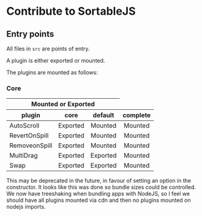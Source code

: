 # Contribute to SortableJS

## Entry points

All files in `src` are points of entry.

A plugin is either exported or mounted.

The plugins are mounted as follows:

### Core

<table>
  <thead>
    <tr>
      <th align="center" colspan="3">Mounted or Exported</th>
    </tr>
    <tr>
      <th>plugin</th>
      <th align="center">core</th>
      <th align="center">default</th>
      <th align="center">complete</th>
    </tr>
  </thead>
  <tbody>
    <tr>
      <td>AutoScroll</td>
      <td align="center">Exported</td>
      <td align="center">Mounted</td>
      <td align="center">Mounted</td>
    </tr>
    <tr>
      <td>RevertOnSpill</td>
      <td align="center">Exported</td>
      <td align="center">Mounted</td>
      <td align="center">Mounted</td>
    </tr>
    <tr>
      <td>RemoveonSpill</td>
      <td align="center">Exported</td>
      <td align="center">Mounted</td>
      <td align="center">Mounted</td>
    </tr>
    <tr>
      <td>MultiDrag</td>
      <td align="center">Exported</td>
      <td align="center">Exported</td>
      <td align="center">Mounted</td>
    </tr>
    <tr>
      <td>Swap</td>
      <td align="center">Exported</td>
      <td align="center">Exported</td>
      <td align="center">Mounted</td>
    </tr>
  </tbody>
</table>

This may be deprecated in the future, in favour of setting an option in the constructor.
It looks like this was done so bundle sizes could be controlled.
We now have treeshaking when bundling apps with NodeJS, so I feel we should have all plugins mounted via cdn and then no plugins mounted on nodejs imports.

